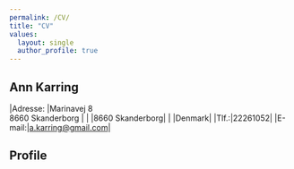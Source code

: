 ```yaml
---
permalink: /CV/
title: "CV"
values:
  layout: single
  author_profile: true
---
```


## Ann Karring

|Adresse: |Marinavej 8 </br> 8660 Skanderborg |
| |8660 Skanderborg|
| |Denmark|
|Tlf.:|22261052|
|E-mail:|[a.karring@gmail.com](mailto:a.karring@gmail.com)|

## Profile
